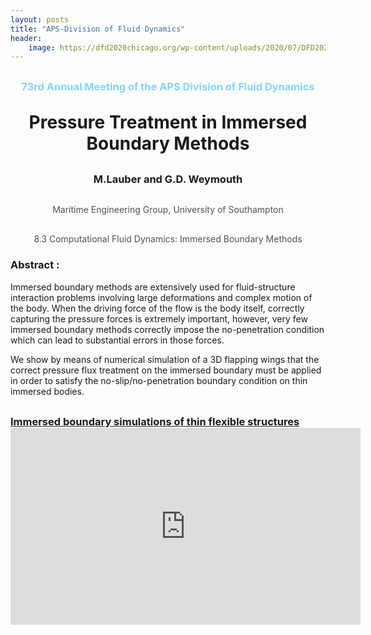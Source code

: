 ```yaml
---
layout: posts
title: "APS-Division of Fluid Dynamics"
header:
    image: https://dfd2020chicago.org/wp-content/uploads/2020/07/DFD2020-virtual-orange-THIS-scaled-uai-1440x909.jpg
---
```


<h3 style="margin-top: 30px; margin-bottom: 0px; color:rgba(95,205,252,0.8) ; text-align:center;">73rd Annual Meeting of the APS Division of Fluid Dynamics</h3>

<h1 style="margin-top: 30px; margin-bottom: 0px; text-align:center;">Pressure Treatment in Immersed Boundary Methods</h1>

<h3 style="margin-top: 30px; margin-bottom: 0px; text-align:center;">M.Lauber  and G.D. Weymouth</h3>

<p style="margin-top: 30px; margin-bottom: 0px; color:rgba(0, 0, 0, 0.68); text-align:center;">Maritime Engineering Group, University of Southampton</p>
<p style="margin-top: 30px; margin-bottom: 0px; color:rgba(0, 0, 0, 0.68); text-align:center;">8.3 Computational Fluid Dynamics: Immersed Boundary Methods</p>

<h3>Abstract :</h3>

<p>
Immersed boundary methods are extensively used for fluid-structure interaction problems involving large deformations and complex motion of the body. When the driving force of the flow is the body itself, correctly capturing the pressure forces is extremely important, however, very few immersed boundary methods correctly impose the no-penetration condition which can lead to substantial errors in those forces. 
</p>

<p>
We show by means of numerical simulation of a 3D flapping wings that the correct pressure flux treatment on the immersed boundary must be applied in order to satisfy the no-slip/no-penetration boundary condition on thin immersed bodies. 
</p>


<h3 style="margin-top: 30px; margin-bottom: 0px"> <a href="https://meetings.aps.org/Meeting/DFD20/Session/F12.12" id="Marin-thin-BDIM"> Immersed boundary simulations of thin flexible structures</a></h3>
<iframe width="560" height="315" src="https://www.youtube.com/embed/0hK1I5bEBOM" frameborder="0" allow="accelerometer; autoplay; clipboard-write; encrypted-media; gyroscope; picture-in-picture" allowfullscreen></iframe>
